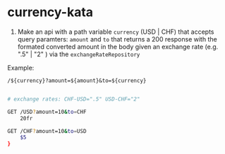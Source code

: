 # currency-kata

1. Make an api with a path variable `currency` (USD | CHF) that accepts query paramters: `amount` and `to` that returns a 200 response with the formated converted amount in the body given an exchange rate (e.g. ".5" | "2" ) via the `exchangeRateRepository`

Example: 

`/${currency}?amount=${amount}&to=${currency}`

``` bash

# exchange rates: CHF-USD=".5" USD-CHF="2"

GET /USD?amount=10&to=CHF
    20fr

GET /CHF?amount=10&to=USD
    $5
}

```
